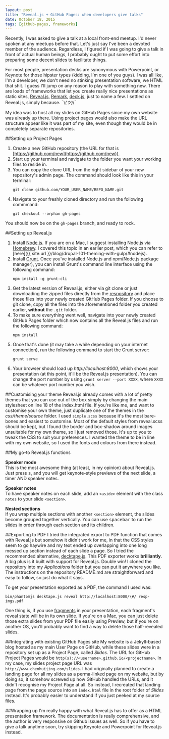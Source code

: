 ```yaml
---
layout: post
title: "Reveal.js + GitHub Pages: when developers give talks"
date: October 18, 2015
tags: [github-pages, frameworks]
---
```


Recently, I was asked to give a talk at a local front-end meetup. I'd never spoken at any meetups before that. Let's just say I've been a devoted member of the audience. Regardless, I figured if I was going to give a talk in front of actual human beings, I probably ought to put some effort into preparing some decent slides to facilitate things. 

For most people, presentation decks are synonymous with Powerpoint, or Keynote for those hipster types (kidding, I'm one of you guys). I was all like, I'm a developer, we don't need no stinking presentation software, we HTML that shit. I guess I'll jump on any reason to play with something new. There are loads of frameworks that let you create really nice presentations as static sites, [Reveal.js](http://lab.hakim.se/reveal-js/), [Remark](http://remarkjs.com/), [deck.js](http://imakewebthings.com/deck.js/), just to name a few. I settled on Reveal.js, simply because. <span class="kaomoji">¯\\_(ツ)_/¯</span>

My idea was to host all my slides on GitHub Pages since my own website was already up there. Using project pages would also make the URL structure appear like it was part of my site, even though they would be in completely separate repositories.

##Setting up Project Pages
1. Create a new GitHub repository (the URL for that is [https://github.com/new](https://github.com/new)).
2. Start up your terminal and navigate to the folder you want your working files to reside in.
3. You can copy the clone URL from the right sidebar of your new repository's admin page. The command should look like this in your terminal:
    <pre><code class="language-bash">git clone github.com/YOUR_USER_NAME/REPO_NAME.git</code></pre>
4. Navigate to your freshly cloned directory and run the following commmand:
    <pre><code class="language-bash">git checkout --orphan gh-pages</code></pre>

You should now be on the `gh-pages` branch, and ready to rock.

##Setting up Reveal.js
1. Install [Node.js](https://nodejs.org/en/). If you are on a Mac, I suggest installing Node.js via [Homebrew](http://brew.sh/). I covered this topic in an earlier post, which you can refer to [here]({{ site.url }}/blog/drupal-101-theming-with-gulp/#nodejs).
2. Install [Grunt](http://gruntjs.com/getting-started#installing-the-cli). Once you've installed Node.js and npm(Node.js package manager), you can install Grunt's command line interface using the following command:
    <pre><code class="language-bash">npm install -g grunt-cli</code></pre>
3. Get the latest version of Reveal.js, either via git clone or just downloading the zipped files directly from the [respository](https://github.com/hakimel/reveal.js/) and place those files into your newly created GitHub Pages folder. If you choose to git clone, copy all the files into the aforementioned folder you created earlier, **without** the `.git` folder.
4. To make sure everything went well, navigate into your newly created GitHub Pages folder which now contains all the Reveal.js files and run the following command:
    <pre><code class="language-bash">npm install</code></pre>
5. Once that's done (it may take a while depending on your internet connection), run the following command to start the Grunt server:
     <pre><code class="language-bash">grunt serve</code></pre>
6. Your browser should load up *http://localhost:8000*, which shows your presentation (at this point, it'll be the Reveal.js presentation). You can change the port number by using `grunt server --port XXXX`, where `XXXX` can be whatever port number you wish.

##Customising your theme
Reveal.js already comes with a lot of pretty themes that you can use out of the box simply by changing the main stylesheet on line 18 of the index.html file. If you're like me, and want to customise your own theme, just duplicate one of the themes in the *css/theme/source* folder. I used `simple.scss` because it's the most bare-bones and easiest to customise. Most of the default styles from reveal.scss should be kept, but I found the border and box-shadow around images unsuitable for my own theme, so I just removed those. It's up to you to tweak the CSS to suit your preferences. I wanted the theme to be in line with my own website, so I used the fonts and colours from there instead.

##My go-to Reveal.js functions

**Speaker mode**  
This is the most awesome thing (at least, in my opinion) about Reveal.js. Just press <kbd>s</kbd>, and you will get keynote-style previews of the next slide, a timer AND speaker notes.

**Speaker notes**  
To have speaker notes on each slide, add an `<aside>` element with the class `notes` to your slide `<section>`.

**Nested sections**  
If you wrap multiple sections with another `<section>` element, the slides become grouped together vertically. You can use <kbd>spacebar</kbd> to run the slides in order through each section and its children.

##Exporting to PDF
I tried the integrated export to PDF function that comes with Reveal.js but somehow it didn't work for me, in that the CSS styles seem to go haywire and my text ended up overlapping into one long messed up section instead of each slide a page. So I tried the recommended alternative, [decktape.js](https://github.com/astefanutti/decktape). This PDF exporter works **brilliantly**. A big plus is it built with support for Reveal.js. Double win! I cloned the repository into my *Applications* folder but you can put it anywhere you like. The instructions on the repository README.md are straightforward and easy to follow, so just do what it says.

<p class="no-margin">To get your presentation exported as a PDF, the command I used was:</p>
<pre><code class="language-bash">bin/phantomjs decktape.js reveal http://localhost:8000/\#/ resp-imgs.pdf</code></pre>

One thing is, if you use [fragments](https://github.com/hakimel/reveal.js#fragments) in your presentation, each fragment's reveal state will be in its own slide. If you're on a Mac, you can just delete those extra slides from your PDF file easily using Preview, but if you're on another OS, you'll probably want to find a way to delete those half-revealed slides. 

##Integrating with existing GitHub Pages site
My website is a Jekyll-based blog hosted as my main User Page on GitHub, while these slides were in a repository set up as a Project Page, called *Slides*. The URL for GitHub Project Pages would be `http(s)://<username>.github.io/<projectname>`. In my case, my slides project page URL was `http://www.chenhuijing.com/slides`. I had originally planned to create a landing page for all my slides as a perma-linked page on my website, but by doing so, it somehow screwed up how GitHub handled the URLs, and it didn't recognise my Project Page at all. So instead, I recreated that landing page from the page source into an `index.html` file in the root folder of *Slides* instead. It's probably easier to understand if you just peeked at my source files. 

##Wrapping up
I'm really happy with what Reveal.js has to offer as a HTML presentation framework. The documentation is really comprehensive, and the author is very responsive on Github issues as well. So if you have to give a talk anytime soon, try skipping Keynote and Powerpoint for Reveal.js instead.
